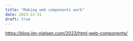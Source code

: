 ```yaml
---
title: "Making web components work"
date: 2023-12-31
draft: true
---
```


<https://blog.jim-nielsen.com/2023/html-web-components/>
